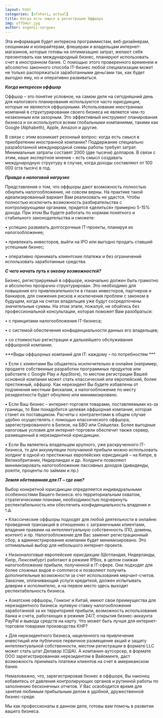 ```yaml
---
layout: html
categories: [ofshori, actual]
title: Когда есть смысл в регистрации Оффшора
img: offSHor.jpg
author: evgenii-sergeev
--- 
```


Эта информация будет интересна программистам, веб-дизайнерам, сеошникам и копирайтерам, флешерам и владельцам
интернет-магазинов, которые готовы на оптимизацию затрат, желают себя презентовать как международный бизнес, планируют 
использовать счет в иностранном банке. С помощью этого проверенного временем и абсолютно законного способа IT-бизнес любой 
специализации  может не только распоряжаться заработанными деньгами так, как будет выгодно ему, но и оперативно развиваться.

***Когда интересен оффшор***

Оффшор – это понятие условное, на самом деле на сегодняшний день для налогового планирования используются часто юрисдикции, 
которые не являются оффшорными. Использование иностранных компаний в структурировании своего бизнеса не является чем-то 
незаконным или зазорным. Это эффективный инструмент планирования бизнеса и он используется всеми глобальными компаниями,
такими как Google (Alphabeth), Apple, Amazon и другие.

В связи с этим возникает резонный вопрос: когда есть смысл в приобретении иностранной компании? Поддержание специально 
разработанной международной схемы работы требует затрат. Минимальные затраты составят 2000 (две тысячи) долларов. В связи с 
этим, наше экспертное мнение – есть смысл создавать международную структуру в случае, когда доходы составляют от 100 000 
(ста тысяч) в год. 


***Правда о налоговой нагрузке***

Представления о том, что оффшоры дают возможность полностью обнулить  налогообложение, не совсем верны. На практике такой 
идеализированный вариант Вам реализовать не удастся. Чтобы полностью исключить возможность разбирательства с контролирующими 
органами, придется «делиться» примерно 5-15% дохода. При этом Вы будете работать по нормам понятного и стабильного 
законодательства и сможете:

•	успешно развивать долгосрочные IT-проекты, планируя их налогообложение;

•	привлекать инвесторов, выйти на IPO или выгодно продать ставший успешным бизнес;

•	оперативно принимать клиентские платежи и без ограничений использовать заработанные средства.

***С чего начать путь к океану возможностей?***

Бизнес, регистрируемый в оффшоре, изначально должен быть грамотно и абсолютно прозрачно структурирован. Это необходимо для
повышения его привлекательности в глазах инвесторов, партнеров и банкиров, для снижения рисков и исключения проблем с законом
в будущем, когда на счетах владельцев уже будут сосредоточены значительные суммы. На этом этапе, пожалуй, не обойтись без
профессиональной консультации, которая поможет Вам разобраться:

•	с принципами налогообложения IT-бизнеса;

•	с системой обеспечения конфиденциальности данных его владельцев;

•	со стоимостью регистрации и дальнейшего обслуживания оффшорной компании.

***Виды оффшорных компаний для IT: каждому – по потребностям ***

•	Если с клиентами Вы общаетесь исключительно в онлайне (например, продаете собственные разработки программных продуктов или
работаете с Google Play и AppStore), то местом регистрации Вашей основной компании может стать классический или европейский,
более престижный, оффшор. Как нерезидент Вы будете избавлены от подчинения местным фискалам, а налогообложение по месту 
резидентности будет обнулено или минимизировано.

•	Если Ваш бизнес – интернет-торговля товарами, поставляемыми из-за границы, то Вам понадобится целевая оффшорная компания, 
которая станет их поставщиком. Расчеты с контрагентами в общем случае удобно осуществлять с помощью классического оффшора, 
зарегистрированного в Белизе, на БВО или Сейшелах. Более выгодные налоговые  условия для интернет-торговли обеспечит также 
сервер, размещенный в нерезидентной юрисдикции. 

•	Если Вы являетесь владельцем крупного, уже раскрученного IT-бизнеса, то для аккумуляции получаемой прибыли можно 
использовать холдинг в одной из престижных европейских юрисдикций – на Кипре, в Великобритании, Нидерландах и др. Холдинги 
позволяют минимизировать налогообложение пассивных доходов (дивиденды, роялти, проценты по займам и пр.)

***Земля обетованная для IT – где она?***

Выбор конкретной юрисдикции определяется индивидуальными особенностями Вашего бизнеса: его территориальным охватом, 
стратегическими планами, необходимостью подчеркнуть респектабельность или обеспечить конфиденциальность владения и т.д.

•	Классические оффшоры подходят для любой деятельности в онлайне:  проведения транзакций в отношениях с заграничными 
клиентами, владения правами на интеллектуальную собственность (ПО, домены, контент) и пр. Налогообложение для Вас заменит 
регистрационный сбор, а администрирование компании будет минимизировано. Это оптимальный выбор для небольшого 
интернет-проекта.

•	Низконалоговые европейские юрисдикции (Шотландия, Нидерланды, Кипр, Люксембург) работают в режиме IPBox, в целом снижая 
налогообложение прибыли, полученной в IT-сфере. Они подходят для более сложных видов e-commerce и позволяют получить 
дополнительные возможности за счет использования мерчант-счетов. Заказчик, оплачивающий услуги кредиткой, должен испытывать
доверие к исполнителю, и на первое место здесь выходит респектабельность бизнеса.

•	Азиатские оффшоры, Гонконг и Китай, имеют свои преимущества для нерезидентного бизнеса: нулевую ставку налогообложения 
заработанной за их территорией прибыли, возможность использования банка и счета, работающих в режиме 24/7, открытия 
бизнес-аккаунта PayPal и вывода средств на карту. Что может быть лучше для интернет-торговли товарами производства КНР?

•	Для нерезидентного бизнеса, нацеленного на привлечение инвестиций или публичное первичное размещение акций и защиту
интеллектуальной собственности, местом регистрации в формате LLC может стать штат Делавэр (США). А компания-аутсорсер, в
формате ООО зарегистрированная нерезидентом в Вайоминге, даст возможность принимать платежи клиентов на счет в американском
банке. 

Немаловажно, что, зарегистрировав бизнес в оффшоре, Вы наконец избавитесь от давления контролирующих органов и рутинной 
работы по заполнению бесконечных отчетов. У Вас освободится время для занятия любимым прибыльным делом в удобной,
дружественной бизнес-среде.

Мы как профессионалы в данном деле, готовы вам помочь в развитии вашего бизнеса.


